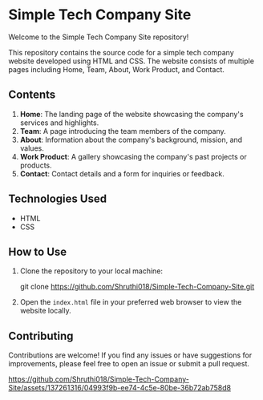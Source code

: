 # Simple Tech Company Site

Welcome to the Simple Tech Company Site repository!

This repository contains the source code for a simple tech company website developed using HTML and CSS. The website consists of multiple pages including Home, Team, About, Work Product, and Contact.

## Contents

1. **Home**: The landing page of the website showcasing the company's services and highlights.
2. **Team**: A page introducing the team members of the company.
3. **About**: Information about the company's background, mission, and values.
4. **Work Product**: A gallery showcasing the company's past projects or products.
5. **Contact**: Contact details and a form for inquiries or feedback.

## Technologies Used

- HTML
- CSS

## How to Use

1. Clone the repository to your local machine:

   git clone https://github.com/Shruthi018/Simple-Tech-Company-Site.git

2. Open the `index.html` file in your preferred web browser to view the website locally.

## Contributing

Contributions are welcome! If you find any issues or have suggestions for improvements, please feel free to open an issue or submit a pull request.



https://github.com/Shruthi018/Simple-Tech-Company-Site/assets/137261316/04993f9b-ee74-4c5e-80be-36b72ab758d8

